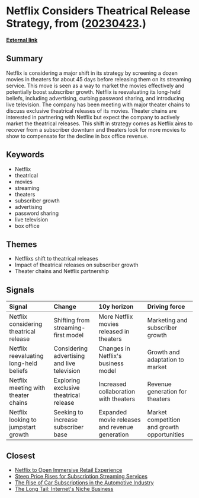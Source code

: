 # __Netflix Considers Theatrical Release Strategy__, from ([20230423](https://kghosh.substack.com/p/20230423).)

__[External link](https://futureparty.com/netflix-movies-theaters/?utm_source=substack&utm_medium=email)__



## Summary

Netflix is considering a major shift in its strategy by screening a dozen movies in theaters for about 45 days before releasing them on its streaming service. This move is seen as a way to market the movies effectively and potentially boost subscriber growth. Netflix is reevaluating its long-held beliefs, including advertising, curbing password sharing, and introducing live television. The company has been meeting with major theater chains to discuss exclusive theatrical releases of its movies. Theater chains are interested in partnering with Netflix but expect the company to actively market the theatrical releases. This shift in strategy comes as Netflix aims to recover from a subscriber downturn and theaters look for more movies to show to compensate for the decline in box office revenue.

## Keywords

* Netflix
* theatrical
* movies
* streaming
* theaters
* subscriber growth
* advertising
* password sharing
* live television
* box office

## Themes

* Netflixs shift to theatrical releases
* Impact of theatrical releases on subscriber growth
* Theater chains and Netflix partnership

## Signals

| Signal                                 | Change                                      | 10y horizon                                    | Driving force                               |
|:---------------------------------------|:--------------------------------------------|:-----------------------------------------------|:--------------------------------------------|
| Netflix considering theatrical release | Shifting from streaming-first model         | More Netflix movies released in theaters       | Marketing and subscriber growth             |
| Netflix reevaluating long-held beliefs | Considering advertising and live television | Changes in Netflix's business model            | Growth and adaptation to market             |
| Netflix meeting with theater chains    | Exploring exclusive theatrical release      | Increased collaboration with theaters          | Revenue generation for theaters             |
| Netflix looking to jumpstart growth    | Seeking to increase subscriber base         | Expanded movie releases and revenue generation | Market competition and growth opportunities |

## Closest

* [Netflix to Open Immersive Retail Experience](69ac0a51474dc55424e5281c7b649cad)
* [Steep Price Rises for Subscription Streaming Services](538d1fe67955ba33a2ba2ddca13635e7)
* [The Rise of Car Subscriptions in the Automotive Industry](b9a5b69113b7ca17b6493414799b0e6e)
* [The Long Tail: Internet's Niche Business](1c59289b8b0df3c789f86f9b3159370d)